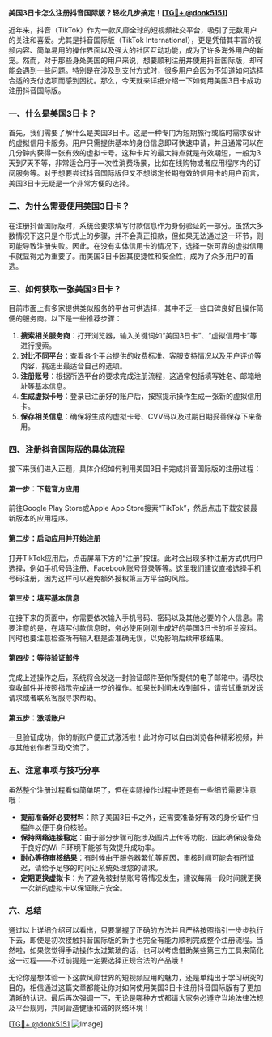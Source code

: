 **美国3日卡怎么注册抖音国际版？轻松几步搞定！[[TG💪+ @donk5151](https://t.me/s/donk5151)]**

近年来，抖音（TikTok）作为一款风靡全球的短视频社交平台，吸引了无数用户的关注和喜爱。尤其是抖音国际版（TikTok International），更是凭借其丰富的视频内容、简单易用的操作界面以及强大的社区互动功能，成为了许多海外用户的新宠。然而，对于那些身处美国的用户来说，想要顺利注册并使用抖音国际版，却可能会遇到一些问题。特别是在涉及到支付方式时，很多用户会因为不知道如何选择合适的支付选项而感到困扰。那么，今天就来详细介绍一下如何用美国3日卡成功注册抖音国际版。

### 一、什么是美国3日卡？

首先，我们需要了解什么是美国3日卡。这是一种专门为短期旅行或临时需求设计的虚拟信用卡服务。用户只需提供基本的身份信息即可快速申请，并且通常可以在几分钟内获得一张有效的虚拟卡号。这种卡片的最大特点就是有效期短，一般为3天到7天不等，非常适合用于一次性消费场景，比如在线购物或者应用程序内的订阅服务等。对于想要尝试抖音国际版但又不想绑定长期有效的信用卡的用户而言，美国3日卡无疑是一个非常方便的选择。

### 二、为什么需要使用美国3日卡？

在注册抖音国际版时，系统会要求填写付款信息作为身份验证的一部分。虽然大多数情况下这只是个形式上的步骤，并不会真正扣款，但如果无法通过这一环节，则可能导致注册失败。因此，在没有实体信用卡的情况下，选择一张可靠的虚拟信用卡就显得尤为重要了。而美国3日卡因其便捷性和安全性，成为了众多用户的首选。

### 三、如何获取一张美国3日卡？

目前市面上有多家提供类似服务的平台可供选择，其中不乏一些口碑良好且操作简便的服务商。以下是一些推荐步骤：

1. **搜索相关服务商**：打开浏览器，输入关键词如“美国3日卡”、“虚拟信用卡”等进行搜索。
2. **对比不同平台**：查看各个平台提供的收费标准、客服支持情况以及用户评价等内容，挑选出最适合自己的选项。
3. **注册账号**：根据所选平台的要求完成注册流程，这通常包括填写姓名、邮箱地址等基本信息。
4. **生成虚拟卡号**：登录已注册好的账户后，按照提示操作生成一张新的虚拟信用卡。
5. **保存相关信息**：确保将生成的虚拟卡号、CVV码以及过期日期妥善保存下来备用。

### 四、注册抖音国际版的具体流程

接下来我们进入正题，具体介绍如何利用美国3日卡完成抖音国际版的注册过程：

#### 第一步：下载官方应用
前往Google Play Store或Apple App Store搜索“TikTok”，然后点击下载安装最新版本的应用程序。

#### 第二步：启动应用并开始注册
打开TikTok应用后，点击屏幕下方的“注册”按钮。此时会出现多种注册方式供用户选择，例如手机号码注册、Facebook账号登录等等。这里我们建议直接选择手机号码注册，因为这样可以避免额外授权第三方平台的风险。

#### 第三步：填写基本信息
在接下来的页面中，你需要依次输入手机号码、密码以及其他必要的个人信息。需要注意的是，在填写付款信息时，务必使用刚刚生成好的美国3日卡的相关资料。同时也要注意检查所有输入框是否准确无误，以免影响后续审核结果。

#### 第四步：等待验证邮件
完成上述操作之后，系统将会发送一封验证邮件至你所提供的电子邮箱中。请尽快查收邮件并按照指示完成进一步的操作。如果长时间未收到邮件，请尝试重新发送请求或者联系客服寻求帮助。

#### 第五步：激活账户
一旦验证成功，你的新账户便正式激活啦！此时你可以自由浏览各种精彩视频，并与其他创作者互动交流了。

### 五、注意事项与技巧分享

虽然整个注册过程看似简单明了，但在实际操作过程中还是有一些细节需要注意哦：

- **提前准备好必要材料**：除了美国3日卡之外，还需要准备好有效的身份证件扫描件以便于身份核验。
- **保持网络连接稳定**：由于部分步骤可能涉及图片上传等功能，因此确保设备处于良好的Wi-Fi环境下能够有效提升成功率。
- **耐心等待审核结果**：有时候由于服务器繁忙等原因，审核时间可能会有所延迟，请给予足够的时间让系统处理您的请求。
- **定期更换虚拟卡**：为了避免被封禁账号等情况发生，建议每隔一段时间就更换一次新的虚拟卡以保证账户安全。

### 六、总结

通过以上详细介绍可以看出，只要掌握了正确的方法并且严格按照指引一步步执行下去，即使是初次接触抖音国际版的新手也完全有能力顺利完成整个注册流程。当然啦，如果您觉得手动操作太过繁琐的话，也可以考虑借助某些第三方工具来简化这一过程——不过前提是一定要选择正规合法的产品哦！

无论你是想体验一下这款风靡世界的短视频应用的魅力，还是单纯出于学习研究的目的，相信通过这篇文章都能让你对如何使用美国3日卡注册抖音国际版有了更加清晰的认识。最后再次强调一下，无论是哪种方式都请大家务必遵守当地法律法规及平台规则，共同营造健康和谐的网络环境！

[[TG💪+ @donk5151](https://t.me/s/donk5151) ![Image](https://i.postimg.cc/rwNCRYN7/Snipaste-2025-04-30-17-27-05.png)]